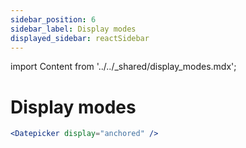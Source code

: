 ```yaml
---
sidebar_position: 6
sidebar_label: Display modes
displayed_sidebar: reactSidebar
---
```


import Content from '../../_shared/display_modes.mdx';

# Display modes

<Content />

```jsx title="Setting a display option"
<Datepicker display="anchored" />
```